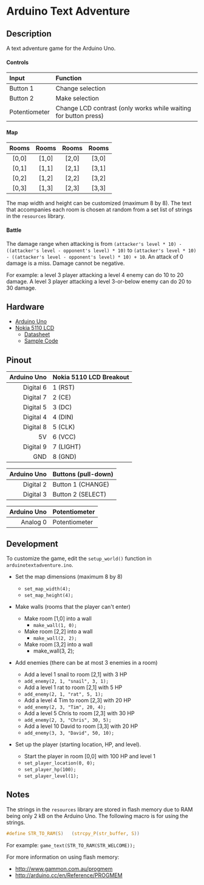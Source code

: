 # Arduino Text Adventure

## Description

A text adventure game for the Arduino Uno.

#### Controls

| Input | Function |
| :--- | :--- |
| Button 1 | Change selection |
| Button 2 | Make selection |
| Potentiometer | Change LCD contrast (only works while waiting for button press) |

#### Map

| Rooms | Rooms | Rooms | Rooms |
| :---: | :---: | :---: | :---: |
| [0,0] | [1,0] | [2,0] | [3,0]
| [0,1] | [1,1] | [2,1] | [3,1]
| [0,2] | [1,2] | [2,2] | [3,2]
| [0,3] | [1,3] | [2,3] | [3,3]

The map width and height can be customized (maximum 8 by 8). The text that accompanies each room is chosen at random from a set list of strings in the `resources` library.

#### Battle

The damage range when attacking is from `(attacker's level * 10) - ((attacker's level - opponent's level) * 10)` to `(attacker's level * 10) - ((attacker's level - opponent's level) * 10) + 10`. An attack of 0 damage is a miss. Damage cannot be negative.

For example: a level 3 player attacking a level 4 enemy can do 10 to 20 damage. A level 3 player attacking a level 3-or-below enemy can do 20 to 30 damage.

## Hardware

- [Arduino Uno](http://arduino.cc/en/Main/arduinoBoardUno)
- [Nokia 5110 LCD](https://www.sparkfun.com/products/10168)
  - [Datasheet](http://www.sparkfun.com/datasheets/LCD/Monochrome/Nokia5110.pdf)
  - [Sample Code](http://playground.arduino.cc/Code/PCD8544)

## Pinout

| Arduino Uno | Nokia 5110 LCD Breakout |
| ---: | :--- |
| Digital 6 | 1 (RST) |
| Digital 7 | 2 (CE) |
| Digital 5 | 3 (DC) |
| Digital 4 | 4 (DIN) |
| Digital 8 | 5 (CLK) |
| 5V | 6 (VCC) |
| Digital 9 | 7 (LIGHT) |
| GND | 8 (GND) |

| Arduino Uno | Buttons (pull-down) |
| ---: | :--- |
| Digital 2 | Button 1 (CHANGE) |
| Digital 3 | Button 2 (SELECT) |

| Arduino Uno | Potentiometer |
| ---: | :--- |
| Analog 0 | Potentiometer |

## Development

To customize the game, edit the `setup_world()` function in `arduinotextadventure.ino`.

* Set the map dimensions (maximum 8 by 8)
  * `set_map_width(4);`
  * `set_map_height(4);`

* Make walls (rooms that the player can't enter)
  * Make room [1,0] into a wall
    * `make_wall(1, 0);`
  * Make room [2,2] into a wall
    * `make_wall(2, 2);`
  * Make room [3,2] into a wall
    * make_wall(3, 2);

* Add enemies (there can be at most 3 enemies in a room)
  * Add a level 1 snail to room [2,1] with 3 HP
  * `add_enemy(2, 1, "snail", 3, 1);`
  * Add a level 1 rat to room [2,1] with 5 HP
  * `add_enemy(2, 1, "rat", 5, 1);`
  * Add a level 4 Tim to room [2,3] with 20 HP
  * `add_enemy(2, 3, "Tim", 20, 4);`
  * Add a level 5 Chris to room [2,3] with 30 HP
  * `add_enemy(2, 3, "Chris", 30, 5);`
  * Add a level 10 David to room [3,3] with 20 HP
  * `add_enemy(3, 3, "David", 50, 10);`

* Set up the player (starting location, HP, and level).
  * Start the player in room [0,0] with 100 HP and level 1
  * `set_player_location(0, 0);`
  * `set_player_hp(100);`
  * `set_player_level(1);`

## Notes

The strings in the `resources` library are stored in flash memory due to RAM being only 2 kB on the Arduino Uno. The following macro is for using the strings.

```C
#define STR_TO_RAM(S)	(strcpy_P(str_buffer, S))
```

For example: `game_text(STR_TO_RAM(STR_WELCOME));`

For more information on using flash memory:
* http://www.gammon.com.au/progmem
* http://arduino.cc/en/Reference/PROGMEM